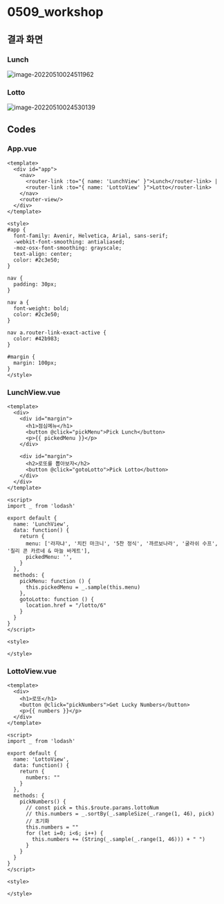 # 0509_workshop

## 결과 화면

### Lunch

![image-20220510024511962](C:\Users\meh\AppData\Roaming\Typora\typora-user-images\image-20220510024511962.png)

### Lotto

![image-20220510024530139](C:\Users\meh\AppData\Roaming\Typora\typora-user-images\image-20220510024530139.png)

## Codes

### App.vue

```vue
<template>
  <div id="app">
    <nav>
      <router-link :to="{ name: 'LunchView' }">Lunch</router-link> |
      <router-link :to="{ name: 'LottoView' }">Lotto</router-link>
    </nav>
    <router-view/>
  </div>
</template>

<style>
#app {
  font-family: Avenir, Helvetica, Arial, sans-serif;
  -webkit-font-smoothing: antialiased;
  -moz-osx-font-smoothing: grayscale;
  text-align: center;
  color: #2c3e50;
}

nav {
  padding: 30px;
}

nav a {
  font-weight: bold;
  color: #2c3e50;
}

nav a.router-link-exact-active {
  color: #42b983;
}

#margin {
  margin: 100px;
}
</style>
```

### LunchView.vue

```vue
<template>
  <div>
    <div id="margin">
      <h1>점심메뉴</h1>
      <button @click="pickMenu">Pick Lunch</button>
      <p>{{ pickedMenu }}</p>
    </div>

    <div id="margin">
      <h2>로또를 뽑아보자</h2>
      <button @click="gotoLotto">Pick Lotto</button>
    </div>
  </div>
</template>

<script>
import _ from 'lodash'

export default {
  name: 'LunchView',
  data: function() {
    return {
      menu: ['라자냐', '치킨 마크니', '5찬 정식', '까르보나라', '굴라쉬 수프', '칠리 콘 카르네 & 마늘 바게트'],
      pickedMenu: '',
    }
  },
  methods: {
    pickMenu: function () {
      this.pickedMenu = _.sample(this.menu)
    },
    gotoLotto: function () {
      location.href = "/lotto/6"
    }
  }
}
</script>

<style>

</style>
```

### LottoView.vue

```vue
<template>
  <div>
    <h1>로또</h1>
    <button @click="pickNumbers">Get Lucky Numbers</button>
    <p>{{ numbers }}</p>
  </div>
</template>

<script>
import _ from 'lodash'

export default {
  name: 'LottoView',
  data: function() {
    return {
      numbers: ""
    }
  },
  methods: {
    pickNumbers() {
      // const pick = this.$route.params.lottoNum
      // this.numbers = _.sortBy(_.sampleSize(_.range(1, 46), pick)
      // 초기화
      this.numbers = ""
      for (let i=0; i<6; i++) {
        this.numbers += (String(_.sample(_.range(1, 46))) + " ")
      }
    }
  }
}
</script>

<style>

</style>
```

